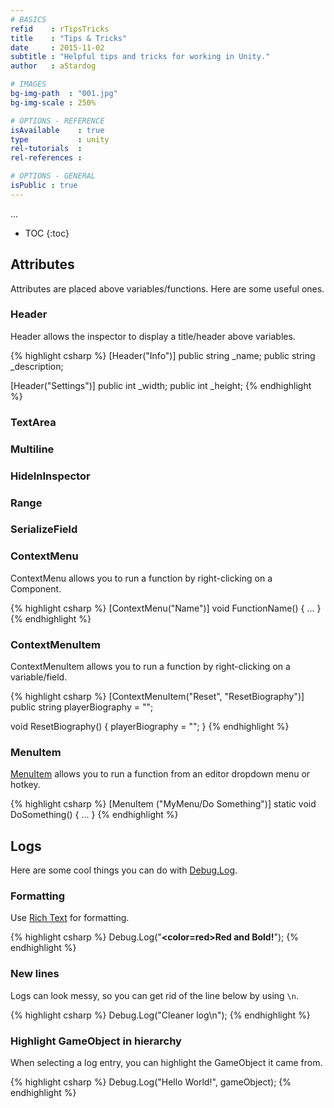 ```yaml
---
# BASICS
refid    : rTipsTricks
title    : "Tips & Tricks"
date     : 2015-11-02
subtitle : "Helpful tips and tricks for working in Unity."
author   : aStardog

# IMAGES
bg-img-path  : "001.jpg"
bg-img-scale : 250%

# OPTIONS - REFERENCE
isAvailable    : true
type           : unity
rel-tutorials  : 
rel-references : 

# OPTIONS - GENERAL
isPublic : true
---
```

...

* TOC
{:toc}

## Attributes

Attributes are placed above variables/functions. Here are some useful ones.

### Header

Header allows the inspector to display a title/header above variables.

{% highlight csharp %}
[Header("Info")]
public string _name;
public string _description;

[Header("Settings")]
public int _width;
public int _height;
{% endhighlight %}

### TextArea



### Multiline



### HideInInspector



### Range



### SerializeField



### ContextMenu

ContextMenu allows you to run a function by right-clicking on a Component.

{% highlight csharp %}
[ContextMenu("Name")]
void FunctionName()
{
	...
}
{% endhighlight %}

### ContextMenuItem

ContextMenuItem allows you to run a function by right-clicking on a variable/field.

{% highlight csharp %}
[ContextMenuItem("Reset", "ResetBiography")]
public string playerBiography = "";

void ResetBiography()
{
	playerBiography = "";
}
{% endhighlight %}

### MenuItem

<a href="https://docs.unity3d.com/ScriptReference/MenuItem.html" class="external">MenuItem</a> allows you to run a function from an editor dropdown menu or hotkey.

{% highlight csharp %}
[MenuItem ("MyMenu/Do Something")]
static void DoSomething()
{
	...
}
{% endhighlight %}

## Logs

Here are some cool things you can do with <a href="https://docs.unity3d.com/ScriptReference/Debug.Log.html" class="external">Debug.Log</a>.

### Formatting

Use <a href="https://docs.unity3d.com/Manual/StyledText.html" class="external">Rich Text</a> for formatting.

{% highlight csharp %}
Debug.Log("<b><color=red>Red and Bold!</color></b>");
{% endhighlight %}

### New lines

Logs can look messy, so you can get rid of the line below by using <code>\n</code>.

{% highlight csharp %}
Debug.Log("Cleaner log\n");
{% endhighlight %}

### Highlight GameObject in hierarchy

When selecting a log entry, you can highlight the GameObject it came from.

{% highlight csharp %}
Debug.Log("Hello World!", gameObject);
{% endhighlight %}

